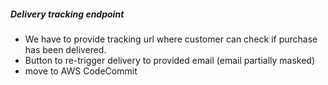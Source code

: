 ##### Delivery tracking endpoint 
- We have to provide tracking url where customer can check if purchase has been delivered.
- Button to re-trigger delivery to provided email (email partially masked)
- move to AWS CodeCommit